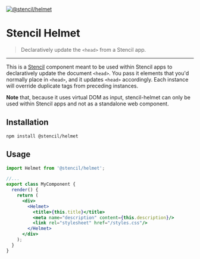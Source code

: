 [![@stencil/helmet](https://img.shields.io/npm/v/@stencil/helmet.svg)](https://npm.im/@stencil/helmet)

# Stencil Helmet

> Declaratively update the `<head>` from a Stencil app.

---

This is a [Stencil](https://github.com/ionic-team/stencil) component meant to be used within Stencil apps to declaratively update the document `<head>`. You pass it elements that you'd normally place in `<head>`, and it updates `<head>` accordingly. Each instance will override duplicate tags from preceding instances.

**Note** that, because it uses virtual DOM as input, stencil-helmet can only be used within Stencil apps and not as a standalone web component.

## Installation

```
npm install @stencil/helmet
```

## Usage

```jsx
import Helmet from '@stencil/helmet';

//...
export class MyComponent {
  render() {
    return (
      <div>
        <Helmet>
          <title>{this.title}</title>
          <meta name="description" content={this.description}/>
          <link rel="stylesheet" href="/styles.css"/>
        </Helmet>
      </div>
    );
  }
}
```
